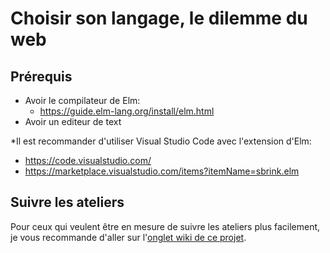 # Choisir son langage, le dilemme du web

## Prérequis

* Avoir le compilateur de Elm:
  * https://guide.elm-lang.org/install/elm.html
* Avoir un editeur de text

\*Il est recommander d'utiliser Visual Studio Code avec l'extension d'Elm:
  * https://code.visualstudio.com/
  * https://marketplace.visualstudio.com/items?itemName=sbrink.elm

## Suivre les ateliers

Pour ceux qui veulent être en mesure de suivre les ateliers plus facilement, je vous recommande d'aller sur l'[onglet wiki de ce projet](https://github.com/User53-official/seminaire/wiki).
